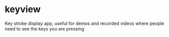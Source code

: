 # keyview
Key stroke display app, useful for demos and recorded videos where people need to see the keys you are pressing
